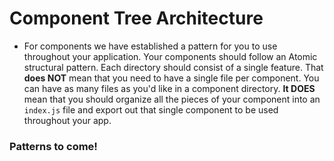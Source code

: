 # Component Tree Architecture
- For components we have established a pattern for you to use throughout your application. Your components should follow an Atomic structural pattern. Each directory should consist of a single feature. That **does NOT** mean that you need to have a single file per component. You can have as many files as you'd like in a component directory. **It DOES** mean that you should organize all the pieces of your component into an `index.js` file and export out that single component to be used throughout your app. 

### Patterns to come!